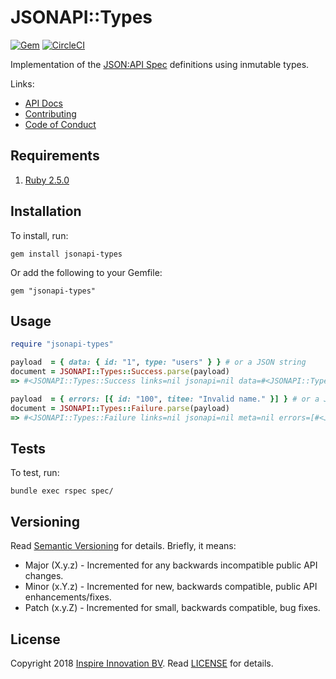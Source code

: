 # JSONAPI::Types

[![Gem](https://img.shields.io/gem/v/jsonapi-types.svg?style=flat)](http://rubygems.org/gems/jsonapi-types)
[![CircleCI](https://img.shields.io/circleci/project/github/InspireNL/jsonapi-types.svg)](https://circleci.com/gh/InspireNL/jsonapi-types)

Implementation of the [JSON:API Spec](http://jsonapi.org) definitions using inmutable types.

Links:

  - [API Docs](https://www.rubydoc.info/gems/jsonapi-types)
  - [Contributing](https://github.com/InspireNL/jsonapi-types/blob/master/CONTRIBUTING.md)
  - [Code of Conduct](https://github.com/InspireNL/jsonapi-types/blob/master/CODE_OF_CONDUCT.md)

## Requirements

1. [Ruby 2.5.0](https://www.ruby-lang.org)

## Installation

To install, run:

```
gem install jsonapi-types
```

Or add the following to your Gemfile:

```
gem "jsonapi-types"
```

## Usage

```ruby
require "jsonapi-types"

payload  = { data: { id: "1", type: "users" } } # or a JSON string
document = JSONAPI::Types::Success.parse(payload)
=> #<JSONAPI::Types::Success links=nil jsonapi=nil data=#<JSONAPI::Types::Resource id="1" type="users" resource_attributes={} relationships=nil links=nil> meta=nil included=nil>

payload  = { errors: [{ id: "100", titee: "Invalid name." }] } # or a JSON string
document = JSONAPI::Types::Failure.parse(payload)
=> #<JSONAPI::Types::Failure links=nil jsonapi=nil meta=nil errors=[#<JSONAPI::Types::Error id="100" code=nil title=nil detail=nil status=nil meta=nil links=nil source=nil>]>
```

## Tests

To test, run:

```
bundle exec rspec spec/
```

## Versioning

Read [Semantic Versioning](https://semver.org) for details. Briefly, it means:

- Major (X.y.z) - Incremented for any backwards incompatible public API changes.
- Minor (x.Y.z) - Incremented for new, backwards compatible, public API enhancements/fixes.
- Patch (x.y.Z) - Incremented for small, backwards compatible, bug fixes.

## License

Copyright 2018 [Inspire Innovation BV](https://inspire.nl).
Read [LICENSE](LICENSE.md) for details.
